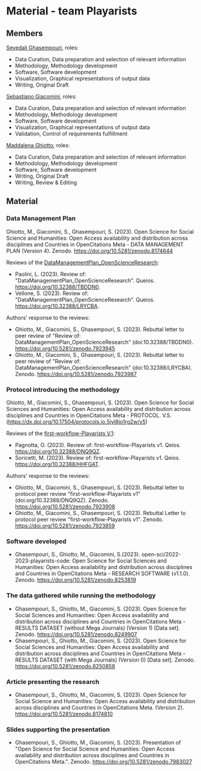 # Material - team Playarists

## Members
[Seyedali Ghasempouri](https://github.com/ghasempouri1984), roles:
* Data Curation, Data preparation and selection of relevant information
* Methodology, Methodology development
* Software, Software development
* Visualization, Graphical representations of output data
* Writing, Original Draft

[Sebastiano Giacomini](https://github.com/Sebastiano-G), roles:
* Data Curation, Data preparation and selection of relevant information
* Methodology, Methodology development
* Software, Software development
* Visualization, Graphical representations of output data
* Validation, Control of requirements fulfillment

[Maddalena Ghiotto](https://github.com/MaddaGh), roles:
* Data Curation, Data preparation and selection of relevant information
* Methodology, Methodology development
* Software, Software development
* Writing, Original Draft
* Writing, Review & Editing

## Material

### Data Management Plan
Ghiotto, M., Giacomini, S., Ghasempouri, S. (2023). Open Science for Social Science and Humanities: Open Access availability and distribution across disciplines and Countries in OpenCitations Meta  - DATA MANAGEMENT PLAN (Version 4). Zenodo. https://doi.org/10.5281/zenodo.8174644

Reviews of the [DataManagementPlan_OpenScienceResearch](https://doi.org/10.5281/zenodo.7809055):
* Paolini, L. (2023). Review of: "DataManagementPlan_OpenScienceResearch". Queios. https://doi.org/10.32388/TBDDN0.
* Vellone, S. (2023). Review of: "DataManagementPlan_OpenScienceResearch". Queios. https://doi.org/10.32388/LRYCBA.

Authors' response to the reviews:
* Ghiotto, M., Giacomini, S., Ghasempouri, S. (2023). Rebuttal letter to peer review of "Review of: DataManagementPlan_OpenScienceResearch" (doi:10.32388/TBDDN0). https://doi.org/10.5281/zenodo.7923945
* Ghiotto, M., Giacomini, S., Ghasempouri, S. (2023). Rebuttal letter to peer review of "Review of: DataManagementPlan_OpenScienceResearch" (doi:10.32388/LRYCBA). Zenodo. https://doi.org/10.5281/zenodo.7923987
  

### Protocol introducing the methodology
Ghiotto, M., Giacomini, S., Ghasempouri, S. (2023). Open Science for Social Sciences and Humanities: Open Access availability and distribution across disciplines and Countries in OpenCitations Meta - PROTOCOL. V.5. (https://dx.doi.org/10.17504/protocols.io.5jyl8jo1rg2w/v5)

Reviews of the [first-workflow-Playarists V.1](https://dx.doi.org/10.17504/protocols.io.5jyl8jo1rg2w/v1):
* Pagnotta, O. (2023). Review of: first-workflow-Playarists v1. Qeios. https://doi.org/10.32388/DNQ9QZ.
* Soricetti, M. (2023). Review of: first-workflow-Playarists v1. Qeios. https://doi.org/10.32388/HHFGAT.

Authors' response to the reviews:
* Ghiotto, M., Giacomini, S., Ghasempouri, S. (2023). Rebuttal letter to protocol peer review "first-workflow-Playarists v1" (doi.org/10.32388/DNQ9QZ). Zenodo. https://doi.org/10.5281/zenodo.7923908
* Ghiotto, M., Giacomini, S., Ghasempouri, S. (2023). Rebuttal Letter to protocol peer review "first-workflow-Playarists v1". Zenodo. https://doi.org/10.5281/zenodo.7923859


### Software developed
* Ghasempouri, S., Ghiotto, M., Giacomini, S.(2023). open-sci/2022-2023-playarists-code: Open Science for Social Sciences and Humanities: Open Access availability and distribution across disciplines and Countries in OpenCitations Meta - RESEARCH SOFTWARE (v1.1.0). Zenodo. https://doi.org/10.5281/zenodo.8253819

### The data gathered while running the methodology
* Ghasempouri, S., Ghiotto, M., Giacomini, S. (2023). Open Science for Social Sciences and Humanities: Open Access availability and distribution across disciplines and Countries in OpenCitations Meta - RESULTS DATASET (without Mega Journals) (Version 1) [Data set]. Zenodo. https://doi.org/10.5281/zenodo.8249907
* Ghasempouri, S., Ghiotto, M., Giacomini, S. (2023). Open Science for Social Sciences and Humanities: Open Access availability and distribution across disciplines and Countries in OpenCitations Meta - RESULTS DATASET (with Mega Journals) (Version 0) [Data set]. Zenodo. https://doi.org/10.5281/zenodo.8250858

### Article presenting the research
* Ghasempouri, S., Ghiotto, M., Giacomini, S. (2023). Open Science for Social Science and Humanities: Open Access availability and distribution across disciplines and Countries in OpenCitations Meta. (Version 2). https://doi.org/10.5281/zenodo.8174810 


### Slides supporting the presentation
* Ghasempouri, S., Ghiotto, M., Giacomini, S. (2023). Presentation of "Open Science for Social Science and Humanities: Open Access availability and distribution across disciplines and Countries in OpenCitations Meta.". Zenodo. https://doi.org/10.5281/zenodo.7983027
